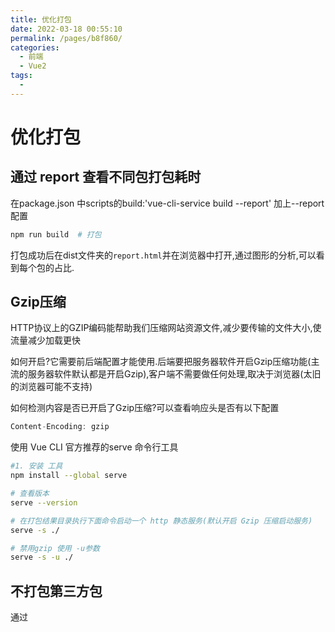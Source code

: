 ```yaml
---
title: 优化打包
date: 2022-03-18 00:55:10
permalink: /pages/b8f860/
categories:
  - 前端
  - Vue2
tags:
  - 
---
```

# 优化打包

## 通过 report 查看不同包打包耗时

在package.json 中scripts的build:'vue-cli-service build --report'   加上--report配置

```sh
npm run build  # 打包
```

打包成功后在dist文件夹的`report.html`并在浏览器中打开,通过图形的分析,可以看到每个包的占比.



## Gzip压缩

HTTP协议上的GZIP编码能帮助我们压缩网站资源文件,减少要传输的文件大小,使流量减少加载更快

如何开启?它需要前后端配置才能使用.后端要把服务器软件开启Gzip压缩功能(主流的服务器软件默认都是开启Gzip),客户端不需要做任何处理,取决于浏览器(太旧的浏览器可能不支持)



如何检测内容是否已开启了Gzip压缩?可以查看响应头是否有以下配置

```js
Content-Encoding: gzip
```



使用 Vue CLI 官方推荐的serve 命令行工具

```sh
#1. 安装 工具
npm install --global serve

# 查看版本
serve --version

# 在打包结果目录执行下面命令启动一个 http 静态服务(默认开启 Gzip 压缩启动服务)
serve -s ./

# 禁用gzip 使用 -u参数
serve -s -u ./
```



## 不打包第三方包

通过<script src=''>标签引用的第三方,wepack不做任何处理

所以我们可以通过cdn来加载第三方,优化打包速度.

https://www.jsdelivr.com/

**注意模块版本 详细模块信息package.json**

```html
<link rel='stylesheet' href='https://cdn.jsdelivr.net/npm/element-ui@2.15.3/lib/theme-chalk/index.css'>
    <!-- 先加载css样式 再引入vue 再引入 element -->
<script src='https://cdn.jsdelivr.net/npm/vue@2.6.14/dist/vue.js'></script>
<script src='https://cdn.jsdelivr.net/npm/element-ui@2.15.3/lib/index.js'></script>
```

加载完后,是无法直接使用的 因为我们通过import导入

所以我得再在vue.config.js中追加

```js
module.exports = {
    configureWebpack:{
extenals:{
    // 因为在index.html 加载的 所以得全局暴露
    // 属性名 : 加载的包名
    	'vue' : 'Vue',
    	'elment-ui': 'ELEMENT'
		}
    }
}
```





